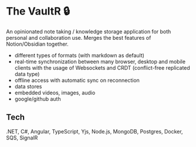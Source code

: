# The VaultR :lock:

An opinionated note taking / knowledge storage application for both personal and collaboration use. Merges the best features of Notion/Obsidian together.
- different types of formats (with markdown as default)
- real-time synchronization between many browser, desktop and mobile clients with the usage of Websockets and CRDT (conflict-free replicated data type) 
- offline access with automatic sync on reconnection
- data stores
- embedded videos, images, audio
- google/github auth

## Tech
.NET, C#, Angular, TypeScript, Yjs, Node.js, MongoDB, Postgres, Docker, SQS, SignalR

